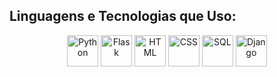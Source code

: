 
## Linguagens e Tecnologias que Uso:

<div align="center">
  <img src="https://cdn.jsdelivr.net/gh/devicons/devicon/icons/python/python-original.svg" alt="Python" width="50" />
  <img src="https://cdn.jsdelivr.net/gh/devicons/devicon/icons/flask/flask-original.svg" alt="Flask" width="50" />
  <img src="https://cdn.jsdelivr.net/gh/devicons/devicon/icons/html5/html5-original.svg" alt="HTML" width="50" />
  <img src="https://cdn.jsdelivr.net/gh/devicons/devicon/icons/css3/css3-original.svg" alt="CSS" width="50" />
  <img src="https://cdn.jsdelivr.net/gh/devicons/devicon/icons/mysql/mysql-original.svg" alt="SQL" width="50" />
 
  <img src="https://cdn.jsdelivr.net/gh/devicons/devicon/icons/django/django-plain.svg" alt="Django" width="50" />
</div>
